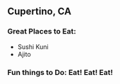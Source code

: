 ## Cupertino, CA

### Great Places to Eat: 
  - Sushi Kuni
  - Ajito

### Fun things to Do: Eat! Eat! Eat!
